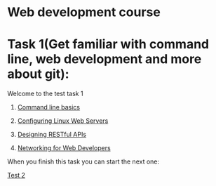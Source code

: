 # Web development course



# Task 1(Get familiar with command line, web development and more about git):

Welcome to the test task 1

1. [Command line basics](https://www.udacity.com/course/linux-command-line-basics--ud595)

<!--- * [Web Development](https://www.udacity.com/course/web-development--cs253) -->

2. [Configuring Linux Web Servers](https://www.udacity.com/course/configuring-linux-web-servers--ud299)

3. [Designing RESTful APIs](https://www.udacity.com/course/designing-restful-apis--ud388)

4. [Networking for Web Developers](https://www.udacity.com/course/networking-for-web-developers--ud256)




When you finish this task you can start the next one:

[Test 2](https://github.com/Kottans/web/blob/master/README02.md)
